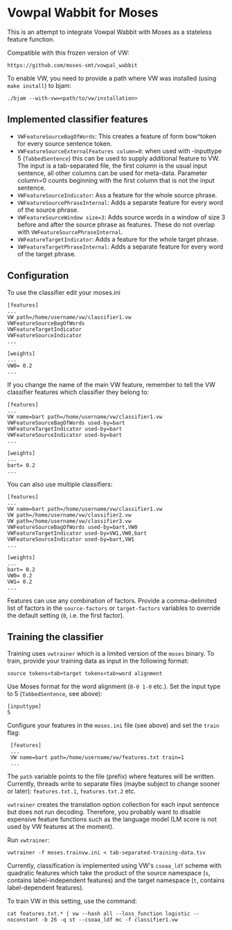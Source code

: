 Vowpal Wabbit for Moses
=======================

This is an attempt to integrate Vowpal Wabbit with Moses as a stateless feature
function.

Compatible with this frozen version of VW:

    https://github.com/moses-smt/vowpal_wabbit
    
To enable VW, you need to provide a path where VW was installed (using `make install`) to bjam:

    ./bjam --with-vw=<path/to/vw/installation>

Implemented classifier features
-------------------------------

* `VWFeatureSourceBagOfWords`: This creates a feature of form bow^token for every
source sentence token.
* `VWFeatureSourceExternalFeatures column=0`: when used with -inputtype 5 (`TabbedSentence`) this can be used to supply additional feature to VW. The input is a tab-separated file, the first column is the usual input sentence, all other columns can be used for meta-data. Parameter column=0 counts beginning with the first column that is not the input sentence.  
* `VWFeatureSourceIndicator`: Ass a feature for the whole source phrase.
* `VWFeatureSourcePhraseInternal`: Adds a separate feature for every word of the source phrase.
* `VWFeatureSourceWindow size=3`: Adds source words in a window of size 3 before and after the source phrase as features. These do not overlap with `VWFeatureSourcePhraseInternal`.
* `VWFeatureTargetIndicator`: Adds a feature for the whole target phrase.
* `VWFeatureTargetPhraseInternal`: Adds a separate feature for every word of the target phrase.

Configuration
-------------

To use the classifier edit your moses.ini

    [features]
    ...
    VW path=/home/username/vw/classifier1.vw
    VWFeatureSourceBagOfWords
    VWFeatureTargetIndicator
    VWFeatureSourceIndicator
    ...
     
    [weights]
    ...
    VW0= 0.2
    ...

If you change the name of the main VW feature, remember to tell the VW classifier
features which classifier they belong to:

    [features]
    ...
    VW name=bart path=/home/username/vw/classifier1.vw 
    VWFeatureSourceBagOfWords used-by=bart
    VWFeatureTargetIndicator used-by=bart
    VWFeatureSourceIndicator used-by=bart
    ...
    
    [weights]
    ...
    bart= 0.2
    ...

You can also use multiple classifiers:

    [features]
    ...
    VW name=bart path=/home/username/vw/classifier1.vw 
    VW path=/home/username/vw/classifier2.vw
    VW path=/home/username/vw/classifier3.vw
    VWFeatureSourceBagOfWords used-by=bart,VW0 
    VWFeatureTargetIndicator used-by=VW1,VW0,bart
    VWFeatureSourceIndicator used-by=bart,VW1
    ...
    
    [weights]
    ...
    bart= 0.2
    VW0= 0.2
    VW1= 0.2
    ...

Features can use any combination of factors. Provide a comma-delimited list of factors in the `source-factors` or `target-factors` variables to override the default setting (`0`, i.e. the first factor).
    
Training the classifier
-----------------------

Training uses `vwtrainer` which is a limited version of the `moses` binary. To train, provide your training data as input in the following format:

    source tokens<tab>target tokens<tab>word alignment

Use Moses format for the word alignment (`0-0 1-0` etc.). Set the input type to 5 (`TabbedSentence`, see above):

    [inputtype]
    5

Configure your features in the `moses.ini` file (see above) and set the `train` flag:

     [features]
     ... 
     VW name=bart path=/home/username/vw/features.txt train=1
     ...

The `path` variable points to the file (prefix) where features will be written. Currently, threads write to separate files (maybe subject to change sooner or later): `features.txt.1`, `features.txt.2` etc.

`vwtrainer` creates the translation option collection for each input sentence but does not run decoding. Therefore, you probably want to disable expensive feature functions such as the language model (LM score is not used by VW features at the moment).

Run `vwtrainer`:

    vwtrainer -f moses.trainvw.ini < tab-separated-training-data.tsv

Currently, classification is implemented using VW's `csoaa_ldf` scheme with quadratic features which take the product of the source namespace (`s`, contains label-independent features) and the target namespace (`t`,  contains label-dependent features).

To train VW in this setting, use the command:

    cat features.txt.* | vw --hash all --loss_function logistic --noconstant -b 26 -q st --csoaa_ldf mc -f classifier1.vw
